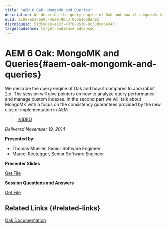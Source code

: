 ```yaml
---
title: "AEM 6 Oak: MongoMK and Queries"
description: We describe the query engine of Oak and how it compares to Jackrabbit 2.x. The session will give pointers on how to analyze query performance and manage custom indexes. In the second part we will talk about MongoMK with a focus on the consistency guarantees provided by the new cluster implementation in AEM.
uuid: 110e7e51-6e0c-4eae-9bc3-063e16b0ec92
discoiquuid: 51d59018-e137-4370-8530-9c38dca34343
targetaudience: target-audience advanced
---
```


# AEM 6 Oak: MongoMK and Queries{#aem-oak-mongomk-and-queries}

We describe the query engine of Oak and how it compares to Jackrabbit 2.x. The session will give pointers on how to analyze query performance and manage custom indexes. In the second part we will talk about MongoMK with a focus on the consistency guarantees provided by the new cluster implementation in AEM.

>[!VIDEO](https://video.tv.adobe.com/v/19402/?quality=9)

*Delivered November 19, 2014*

**Presented by:**

* Thomas Mueller, Senior Software Engineer
* Marcel Reutegger, Senior Software Engineer

**Presenter Slides**

[Get File](assets/aem-6-oak-mongomk-and-queries.pdf)

**Session Questions and Answers**

[Get File](assets/q-a-11-19-14-gem-session-oak.pdf)

## Related Links {#related-links}

[Oak Documentation](http://jackrabbit.apache.org/oak/docs/)

<!--
[Get back to the Overview](https://helpx.adobe.com/experience-manager/kt/eseminars/gems/aem-index.html)
-->
